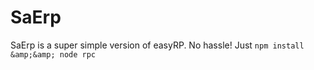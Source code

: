# SaErp
SaErp is a super simple version of easyRP. No hassle! Just ```npm install &amp;&amp; node rpc```
